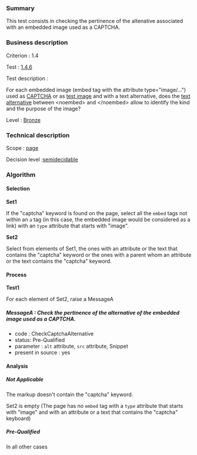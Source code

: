 ### Summary

This test consists in checking the pertinence of the altenative associated with an embedded image used as a CAPTCHA.

### Business description

Criterion : 1.4

Test : [1.4.6](http://www.accessiweb.org/index.php/accessiweb-22-english-version.html#test-1-4-6)

Test description :

For each embedded image (embed tag with the attribute type=&quot;image/...&quot;) used as [CAPTCHA](http://www.accessiweb.org/index.php/glossary-76.html#mcaptcha) or as [test image](http://www.accessiweb.org/index.php/glossary-76.html#mImgTest) and with a text alternative, does the [text alternative](http://www.accessiweb.org/index.php/glossary-76.html#mAltTexteImg) between &lt;noembed&gt; and &lt;/noembed&gt; allow to identify the kind and the purpose of the image?

Level : [Bronze](/en/category/rules-design/accessiweb-11/level/bronze)

### Technical description

Scope : [page](/en/category/rules-design/accessiweb-11/scope/page)

Decision level :[semidecidable](/en/category/rules-design/accessiweb-11/decision-level/semidecidable)

### Algorithm

#### Selection

**Set1**

If the "captcha" keyword is found on the page, select all the `embed` tags not within an `a` tag (in this case, the embedded image would be considered as a link) with an `type` attribute that starts with "image".

**Set2**

Select from elements of Set1, the ones with an attribute or the text that contains the "captcha" keyword or the ones with a parent whom an attribute or the text contains the "captcha" keyword.

#### Process

**Test1**

For each element of Set2, raise a MessageA

##### MessageA : Check the pertinence of the alternative of the embedded image used as a CAPTCHA. 

-   code : CheckCaptchaAlternative
-   status: Pre-Qualified
-   parameter : `alt` attribute, `src` attribute, Snippet
-   present in source : yes

#### Analysis

##### Not Applicable

The markup doesn't contain the "captcha" keyword.

Set2 is empty (The page has no `embed` tag with a `type` attribute that starts with "image" and with an attribute or a text that contains the "captcha" keyboard) 

##### Pre-Qualified

In all other cases
